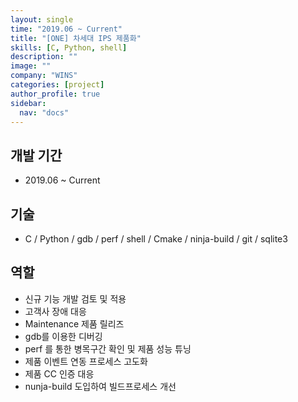 ```yaml
---
layout: single
time: "2019.06 ~ Current"
title: "[ONE] 차세대 IPS 제품화"
skills: [C, Python, shell]
description: ""
image: ""
company: "WINS"
categories: [project]
author_profile: true
sidebar:
  nav: "docs"
---
```


## 개발 기간

* 2019.06 ~ Current

## 기술

*  C / Python / gdb / perf / shell / Cmake / ninja-build / git / sqlite3 

## 역할

* 신규 기능 개발 검토 및 적용
* 고객사 장애 대응
* Maintenance 제품 릴리즈
* gdb를 이용한 디버깅
* perf 를 통한 병목구간 확인 및 제품 성능 튜닝
* 제품 이벤트 연동 프로세스 고도화
* 제품 CC 인증 대응
* nunja-build 도입하여 빌드프로세스 개선
